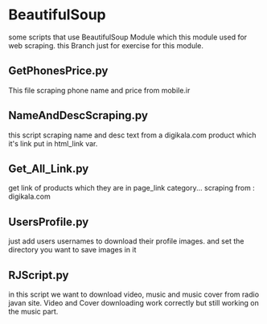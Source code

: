 # BeautifulSoup
some scripts that use BeautifulSoup Module which this module used for web scraping.
this Branch just for exercise for this module.

## GetPhonesPrice.py
This file scraping phone name and price from mobile.ir

## NameAndDescScraping.py
this script scraping name and desc text from a digikala.com product which it's link
put in html_link var.

## Get_All_Link.py
get link of products which they are in page_link category...
scraping from : digikala.com

## UsersProfile.py
just add users usernames to download their profile images.
and set the directory you want to save images in it

## RJScript.py
in this script we want to download video, music and music cover from radio javan site.
Video and Cover downloading work correctly but still working on the music part.

